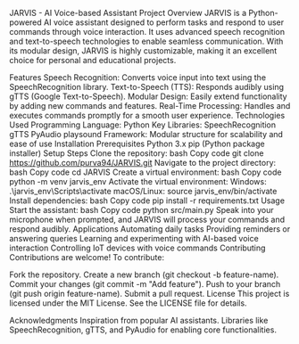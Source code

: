 JARVIS - AI Voice-based Assistant
Project Overview
JARVIS is a Python-powered AI voice assistant designed to perform tasks and respond to user commands through voice interaction. It uses advanced speech recognition and text-to-speech technologies to enable seamless communication. With its modular design, JARVIS is highly customizable, making it an excellent choice for personal and educational projects.

Features
Speech Recognition: Converts voice input into text using the SpeechRecognition library.
Text-to-Speech (TTS): Responds audibly using gTTS (Google Text-to-Speech).
Modular Design: Easily extend functionality by adding new commands and features.
Real-Time Processing: Handles and executes commands promptly for a smooth user experience.
Technologies Used
Programming Language: Python
Key Libraries:
SpeechRecognition
gTTS
PyAudio
playsound
Framework: Modular structure for scalability and ease of use
Installation
Prerequisites
Python 3.x
pip (Python package installer)
Setup Steps
Clone the repository:
bash
Copy code
git clone https://github.com/purva94/JARVIS.git
Navigate to the project directory:
bash
Copy code
cd JARVIS
Create a virtual environment:
bash
Copy code
python -m venv jarvis_env
Activate the virtual environment:
Windows: .\jarvis_env\Scripts\activate
macOS/Linux: source jarvis_env/bin/activate
Install dependencies:
bash
Copy code
pip install -r requirements.txt
Usage
Start the assistant:
bash
Copy code
python src/main.py
Speak into your microphone when prompted, and JARVIS will process your commands and respond audibly.
Applications
Automating daily tasks
Providing reminders or answering queries
Learning and experimenting with AI-based voice interaction
Controlling IoT devices with voice commands
Contributing
Contributions are welcome! To contribute:

Fork the repository.
Create a new branch (git checkout -b feature-name).
Commit your changes (git commit -m "Add feature").
Push to your branch (git push origin feature-name).
Submit a pull request.
License
This project is licensed under the MIT License. See the LICENSE file for details.

Acknowledgments
Inspiration from popular AI assistants.
Libraries like SpeechRecognition, gTTS, and PyAudio for enabling core functionalities.
